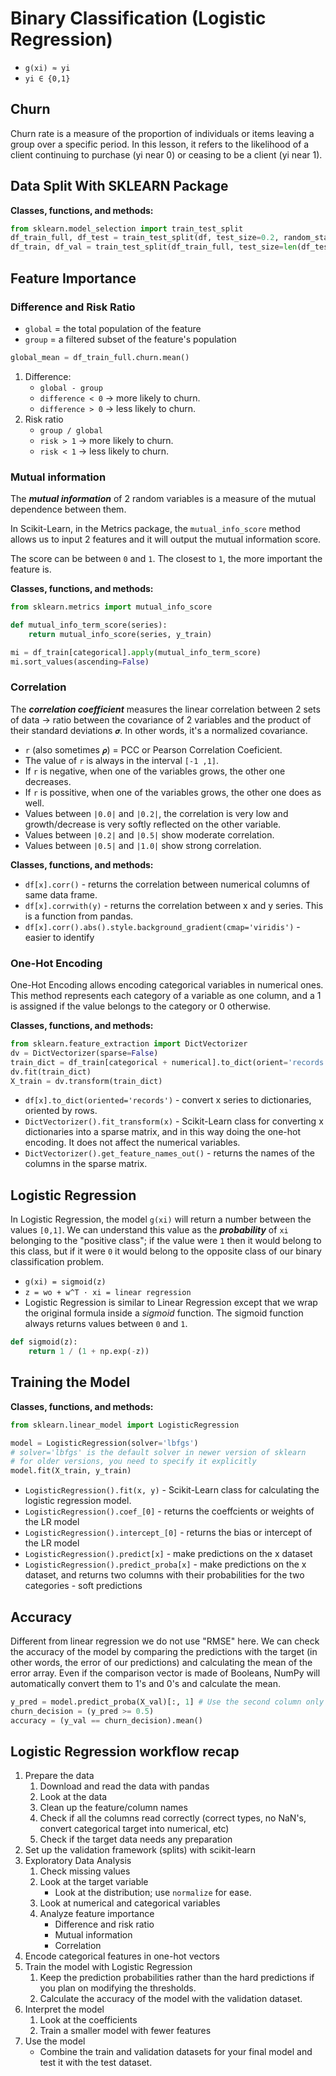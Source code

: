 # Binary Classification (Logistic Regression)

* `g(xi) ≈ yi`
* `yi ∈ {0,1}`

## Churn

Churn rate is a measure of the proportion of individuals or items leaving a group over a specific period. In this lesson, it refers to the likelihood of a client continuing to purchase (yi near 0) or ceasing to be a client (yi near 1).

## Data Split With SKLEARN Package

**Classes, functions, and methods:** 

```py
from sklearn.model_selection import train_test_split
df_train_full, df_test = train_test_split(df, test_size=0.2, random_state=1)
df_train, df_val = train_test_split(df_train_full, test_size=len(df_test), random_state=1)
```

## Feature Importance

### Difference and Risk Ratio

* `global` = the total population of the feature
* `group` = a filtered subset of the feature's population

```py
global_mean = df_train_full.churn.mean()
```

1. Difference:
    * `global - group`
    * `difference < 0` -> more likely to churn.
    * `difference > 0` -> less likely to churn.
2. Risk ratio
    * `group / global`
    * `risk > 1` -> more likely to churn.
    * `risk < 1` -> less likely to churn.

### Mutual information

The ***mutual information*** of 2 random variables is a measure of the mutual dependence between them.

In Scikit-Learn, in the Metrics package, the `mutual_info_score` method allows us to input 2 features and it will output the mutual information score.

The score can be between `0` and `1`. The closest to `1`, the more important the feature is.

**Classes, functions, and methods:** 

```py
from sklearn.metrics import mutual_info_score

def mutual_info_term_score(series):
    return mutual_info_score(series, y_train)

mi = df_train[categorical].apply(mutual_info_term_score)
mi.sort_values(ascending=False)
```

### Correlation

The ***correlation coefficient*** measures the linear correlation between 2 sets of data -> ratio between the covariance of 2 variables and the product of their standard deviations `𝝈`. In other words, it's a normalized covariance.

* `r` (also sometimes `𝝆`) = PCC or Pearson Correlation Coeficient.
* The value of `r` is always in the interval `[-1 ,1]`.
* If `r` is negative, when one of the variables grows, the other one decreases.
* If `r` is possitive, when one of the variables grows, the other one does as well.
* Values between `|0.0|` and `|0.2|`, the correlation is very low and growth/decrease is very softly reflected on the other variable.
* Values between `|0.2|` and `|0.5|` show moderate correlation.
* Values between `|0.5|` and `|1.0|` show strong correlation.

**Classes, functions, and methods:** 

* `df[x].corr()` -  returns the correlation between numerical columns of same data frame.
* `df[x].corrwith(y)` - returns the correlation between x and y series. This is a function from pandas.
* `df[x].corr().abs().style.background_gradient(cmap='viridis')` - easier to identify

### One-Hot Encoding

One-Hot Encoding allows encoding categorical variables in numerical ones. This method represents each category of a variable as one column, and a 1 is assigned if the value belongs to the category or 0 otherwise. 

**Classes, functions, and methods:** 

```py
from sklearn.feature_extraction import DictVectorizer
dv = DictVectorizer(sparse=False)
train_dict = df_train[categorical + numerical].to_dict(orient='records')
dv.fit(train_dict)
X_train = dv.transform(train_dict)
```

* `df[x].to_dict(oriented='records')` - convert x series to dictionaries, oriented by rows. 
* `DictVectorizer().fit_transform(x)` - Scikit-Learn class for converting x dictionaries into a sparse matrix, and in this way doing the one-hot encoding. It does not affect the numerical variables. 
* `DictVectorizer().get_feature_names_out()` -  returns the names of the columns in the sparse matrix.  

## Logistic Regression

In Logistic Regression, the model `g(xi)` will return a number between the values `[0,1]`. We can understand this value as the ***probability*** of `xi` belonging to the "positive class"; if the value were `1` then it would belong to this class, but if it were `0` it would belong to the opposite class of our binary classification problem.

* `g(xi) = sigmoid(z)`
* `z = wo + w^T · xi = linear regression` 
* Logistic Regression is similar to Linear Regression except that we wrap the original formula inside a _sigmoid_ function. The sigmoid function always returns values between `0` and `1`.

```python
def sigmoid(z):
    return 1 / (1 + np.exp(-z))
```

## Training the Model

**Classes, functions, and methods:** 

```py
from sklearn.linear_model import LogisticRegression

model = LogisticRegression(solver='lbfgs')
# solver='lbfgs' is the default solver in newer version of sklearn
# for older versions, you need to specify it explicitly
model.fit(X_train, y_train)
```

* `LogisticRegression().fit(x, y)` - Scikit-Learn class for calculating the logistic regression model. 
* `LogisticRegression().coef_[0]` - returns the coeffcients or weights of the LR model
* `LogisticRegression().intercept_[0]` - returns the bias or intercept of the LR model
* `LogisticRegression().predict[x]` - make predictions on the x dataset 
* `LogisticRegression().predict_proba[x]` - make predictions on the x dataset, and returns two columns with their probabilities for the two categories - soft predictions 

## Accuracy

Different from linear regression we do not use "RMSE" here. We can check the accuracy of the model by comparing the predictions with the target (in other words, the error of our predictions) and calculating the mean of the error array. Even if the comparison vector is made of Booleans, NumPy will automatically convert them to 1's and 0's and calculate the mean.

```py
y_pred = model.predict_proba(X_val)[:, 1] # Use the second column only with the probabilities of churning
churn_decision = (y_pred >= 0.5)
accuracy = (y_val == churn_decision).mean()
```

## Logistic Regression workflow recap

1. Prepare the data
    1. Download and read the data with pandas
    1. Look at the data
    1. Clean up the feature/column names
    1. Check if all the columns read correctly (correct types, no NaN's, convert categorical target into numerical, etc)
    1. Check if the target data needs any preparation
1. Set up the validation framework (splits) with scikit-learn
1. Exploratory Data Analysis
    1. Check missing values
    1. Look at the target variable
        * Look at the distribution; use `normalize` for ease.
    1. Look at numerical and categorical variables
    1. Analyze feature importance
        * Difference and risk ratio
        * Mutual information
        * Correlation
1. Encode categorical features in one-hot vectors
1. Train the model with Logistic Regression
    1. Keep the prediction probabilities rather than the hard predictions if you plan on modifying the thresholds.
    1. Calculate the accuracy of the model with the validation dataset.
1. Interpret the model
    1. Look at the coefficients
    1. Train a smaller model with fewer features
1. Use the model
    * Combine the train and validation datasets for your final model and test it with the test dataset.
